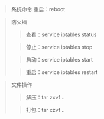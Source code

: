 > 系统命令
> 重启：reboot


> 防火墙
>
>> 查看：service iptables status  
> 
>> 停止：service iptables stop
>
>> 启动：service iptables start
>
>> 重启：service iptables restart

> 文件操作
>> 解压：tar zxvf ..
>
>> 打包：tar czvf ..